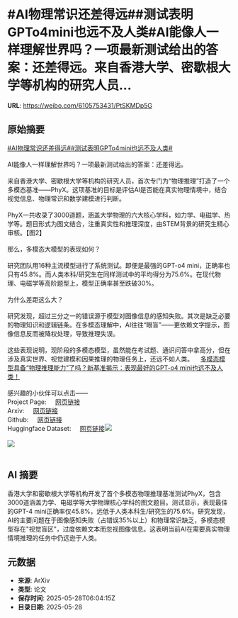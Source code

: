 # #AI物理常识还差得远##测试表明GPTo4mini也远不及人类#AI能像人一样理解世界吗？一项最新测试给出的答案：还差得远。来自香港大学、密歇根大学等机构的研究人员...

**URL**: https://weibo.com/6105753431/PtSKMDp5G

## 原始摘要

<a href="https://m.weibo.cn/search?containerid=231522type%3D1%26t%3D10%26q%3D%23AI%E7%89%A9%E7%90%86%E5%B8%B8%E8%AF%86%E8%BF%98%E5%B7%AE%E5%BE%97%E8%BF%9C%23&amp;extparam=%23AI%E7%89%A9%E7%90%86%E5%B8%B8%E8%AF%86%E8%BF%98%E5%B7%AE%E5%BE%97%E8%BF%9C%23" data-hide=""><span class="surl-text">#AI物理常识还差得远#</span></a><a href="https://m.weibo.cn/search?containerid=231522type%3D1%26t%3D10%26q%3D%23%E6%B5%8B%E8%AF%95%E8%A1%A8%E6%98%8EGPTo4mini%E4%B9%9F%E8%BF%9C%E4%B8%8D%E5%8F%8A%E4%BA%BA%E7%B1%BB%23&amp;extparam=%23%E6%B5%8B%E8%AF%95%E8%A1%A8%E6%98%8EGPTo4mini%E4%B9%9F%E8%BF%9C%E4%B8%8D%E5%8F%8A%E4%BA%BA%E7%B1%BB%23" data-hide=""><span class="surl-text">#测试表明GPTo4mini也远不及人类#</span></a><br><br>AI能像人一样理解世界吗？一项最新测试给出的答案：还差得远。<br><br>来自香港大学、密歇根大学等机构的研究人员，首次专门为“物理推理”打造了一个多模态基准——PhyX。这项基准的目标是评估AI是否能在真实物理情境中，结合视觉信息、物理常识和数学建模进行判断。<br><br>PhyX一共收录了3000道题，涵盖大学物理的六大核心学科，如力学、电磁学、热学等。题目形式为图文结合，注重真实性和推理深度，由STEM背景的研究生精心审核。【图2】<br><br>那么，多模态大模型的表现如何？<br><br>研究团队用16种主流模型进行了系统测试。即便是最强的GPT-o4 mini，正确率也只有45.8%。而人类本科/研究生在同样测试中的平均得分为75.6%。在现代物理、电磁学等高阶题型上，模型正确率甚至跌破30%。<br><br>为什么差距这么大？<br><br>研究发现，超过三分之一的错误源于模型对图像信息的感知失败。其次是缺乏必要的物理知识和逻辑链条。在多模态理解中，AI往往“眼盲”——更依赖文字提示，图像信息反而被降权处理，导致推理失误。<br><br>这些表现说明，现阶段的多模态模型，虽然能在考试题、通识问答中拿高分，但在涉及真实世界、视觉建模和因果推理的物理任务上，还远不如人类。<a href="https://weibo.cn/sinaurl?u=https%3A%2F%2Fmp.weixin.qq.com%2Fs%2FMLcvrQc8h-ve8lWTZB2VjA" data-hide=""><span class="url-icon"><img style="width: 1rem;height: 1rem" src="https://h5.sinaimg.cn/upload/2015/09/25/3/timeline_card_small_web_default.png" referrerpolicy="no-referrer"></span><span class="surl-text">多模态模型具备“物理推理能力”了吗？新基准揭示：表现最好的GPT-o4 mini也远不及人类！</span></a><br><br>感兴趣的小伙伴可以点击——<br>Project Page: <a href="https://weibo.cn/sinaurl?u=https%3A%2F%2Fphyx-bench.github.io%2F" data-hide=""><span class="url-icon"><img style="width: 1rem;height: 1rem" src="https://h5.sinaimg.cn/upload/2015/09/25/3/timeline_card_small_web_default.png" referrerpolicy="no-referrer"></span><span class="surl-text">网页链接</span></a><br>Arxiv: <a href="https://weibo.cn/sinaurl?u=https%3A%2F%2Farxiv.org%2Fabs%2F2505.15929" data-hide=""><span class="url-icon"><img style="width: 1rem;height: 1rem" src="https://h5.sinaimg.cn/upload/2015/09/25/3/timeline_card_small_web_default.png" referrerpolicy="no-referrer"></span><span class="surl-text">网页链接</span></a><br>Github: <a href="https://weibo.cn/sinaurl?u=https%3A%2F%2Fgithub.com%2FNastyMarcus%2FPhyX" data-hide=""><span class="url-icon"><img style="width: 1rem;height: 1rem" src="https://h5.sinaimg.cn/upload/2015/09/25/3/timeline_card_small_web_default.png" referrerpolicy="no-referrer"></span><span class="surl-text">网页链接</span></a><br>Huggingface Dataset: <a href="https://weibo.cn/sinaurl?u=https%3A%2F%2Fhuggingface.co%2Fdatasets%2FCloudriver%2FPhyX" data-hide=""><span class="url-icon"><img style="width: 1rem;height: 1rem" src="https://h5.sinaimg.cn/upload/2015/09/25/3/timeline_card_small_web_default.png" referrerpolicy="no-referrer"></span><span class="surl-text">网页链接</span></a><img style="" src="https://tvax3.sinaimg.cn/large/006Fd7o3gy1i1uzidb0rqj30ww0h64b3.jpg" referrerpolicy="no-referrer"><br><br><img style="" src="https://tvax1.sinaimg.cn/large/006Fd7o3gy1i1uzif4z80j30y50gb79u.jpg" referrerpolicy="no-referrer"><br><br>

## AI 摘要

香港大学和密歇根大学等机构开发了首个多模态物理推理基准测试PhyX，包含3000道涵盖力学、电磁学等大学物理核心学科的图文题目。测试显示，表现最佳的GPT-4 mini正确率仅45.8%，远低于人类本科生/研究生的75.6%。研究发现，AI的主要问题在于图像感知失败（占错误35%以上）和物理常识缺乏，多模态模型存在"视觉盲区"，过度依赖文本而忽视图像信息。这表明当前AI在需要真实物理情境推理的任务中仍远逊于人类。

## 元数据

- **来源**: ArXiv
- **类型**: 论文
- **保存时间**: 2025-05-28T06:04:15Z
- **目录日期**: 2025-05-28

